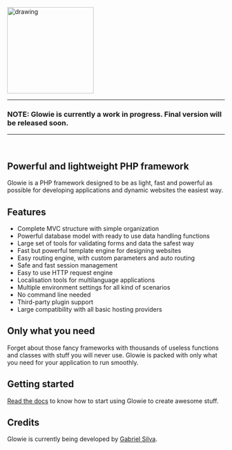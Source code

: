 <img src="https://i.imgur.com/5tsmOE4.png" alt="drawing" width="200"/>

---
### **NOTE:** Glowie is currently a work in progress. Final version will be released soon.
---
<br>

## Powerful and lightweight PHP framework
Glowie is a PHP framework designed to be as light, fast and powerful as possible for developing applications and dynamic websites the easiest way.


## Features
- Complete MVC structure with simple organization
- Powerful database model with ready to use data handling functions
- Large set of tools for validating forms and data the safest way
- Fast but powerful template engine for designing websites
- Easy routing engine, with custom parameters and auto routing
- Safe and fast session management
- Easy to use HTTP request engine
- Localisation tools for multilanguage applications
- Multiple environment settings for all kind of scenarios
- No command line needed
- Third-party plugin support
- Large compatibility with all basic hosting providers

## Only what you need
Forget about those fancy frameworks with thousands of useless functions and classes with stuff you will never use. Glowie is packed with only what you need for your application to run smoothly.

## Getting started
[Read the docs](https://github.com/glowieframework/glowie/wiki) to know how to start using Glowie to create awesome stuff.

## Credits
Glowie is currently being developed by [Gabriel Silva](https://eugabrielsilva.tk).